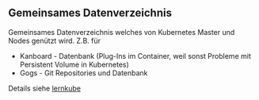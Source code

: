 Gemeinsames Datenverzeichnis
----------------------------

Gemeinsames Datenverzeichnis welches von Kubernetes Master und Nodes genützt wird. Z.B. für
* Kanboard - Datenbank (Plug-Ins im Container, weil sonst Probleme mit Persistent Volume in Kubernetes)
* Gogs - Git Repositories und Datenbank

Details siehe [lernkube](https://github.com/mc-b/lernkube/tree/master/data)